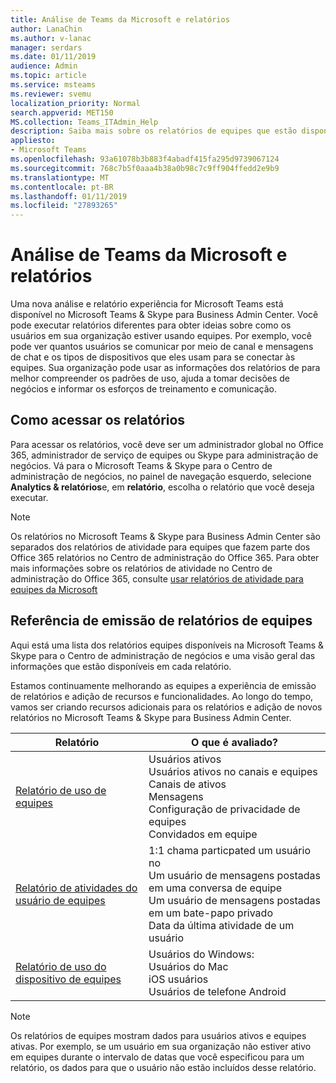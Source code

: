 ```yaml
---
title: Análise de Teams da Microsoft e relatórios
author: LanaChin
ms.author: v-lanac
manager: serdars
ms.date: 01/11/2019
audience: Admin
ms.topic: article
ms.service: msteams
ms.reviewer: svemu
localization_priority: Normal
search.appverid: MET150
MS.collection: Teams_ITAdmin_Help
description: Saiba mais sobre os relatórios de equipes que estão disponíveis no Microsoft Teams & Skype para Business Admin Center.
appliesto:
- Microsoft Teams
ms.openlocfilehash: 93a61078b3b883f4abadf415fa295d9739067124
ms.sourcegitcommit: 768c7b5f0aaa4b38a0b98c7c9ff904ffedd2e9b9
ms.translationtype: MT
ms.contentlocale: pt-BR
ms.lasthandoff: 01/11/2019
ms.locfileid: "27893265"
---
```

# <a name="microsoft-teams-analytics-and-reporting"></a>Análise de Teams da Microsoft e relatórios

Uma nova análise e relatório experiência for Microsoft Teams está disponível no Microsoft Teams & Skype para Business Admin Center. Você pode executar relatórios diferentes para obter ideias sobre como os usuários em sua organização estiver usando equipes. Por exemplo, você pode ver quantos usuários se comunicar por meio de canal e mensagens de chat e os tipos de dispositivos que eles usam para se conectar às equipes. Sua organização pode usar as informações dos relatórios de para melhor compreender os padrões de uso, ajuda a tomar decisões de negócios e informar os esforços de treinamento e comunicação.

## <a name="how-to-access-the-reports"></a>Como acessar os relatórios

Para acessar os relatórios, você deve ser um administrador global no Office 365, administrador de serviço de equipes ou Skype para administração de negócios.  Vá para o Microsoft Teams & Skype para o Centro de administração de negócios, no painel de navegação esquerdo, selecione **Analytics & relatórios**e, em **relatório**, escolha o relatório que você deseja executar.

> [!NOTE]
> Os relatórios no Microsoft Teams & Skype para Business Admin Center são separados dos relatórios de atividade para equipes que fazem parte dos Office 365 relatórios no Centro de administração do Office 365. Para obter mais informações sobre os relatórios de atividade no Centro de administração do Office 365, consulte [usar relatórios de atividade para equipes da Microsoft](../teams-activity-reports.md)

## <a name="teams-reporting-reference"></a>Referência de emissão de relatórios de equipes

Aqui está uma lista dos relatórios equipes disponíveis na Microsoft Teams & Skype para o Centro de administração de negócios e uma visão geral das informações que estão disponíveis em cada relatório.

Estamos continuamente melhorando as equipes a experiência de emissão de relatórios e adição de recursos e funcionalidades. Ao longo do tempo, vamos ser criando recursos adicionais para os relatórios e adição de novos relatórios no Microsoft Teams & Skype para Business Admin Center.

|Relatório  |O que é avaliado? |
|---------|---------|
|[Relatório de uso de equipes](teams-usage-report.md)  |  Usuários ativos<br/>Usuários ativos no canais e equipes<br/>Canais de ativos<br/>Mensagens<br/>Configuração de privacidade de equipes<br/>Convidados em equipe   |
|[Relatório de atividades do usuário de equipes](user-activity-report.md)  |  1:1 chama particpated um usuário no<br/>Um usuário de mensagens postadas em uma conversa de equipe<br/>Um usuário de mensagens postadas em um bate-papo privado<br/>Data da última atividade de um usuário     |
|[Relatório de uso do dispositivo de equipes](device-usage-report.md)   |  Usuários do Windows:<br/>Usuários do Mac<br/>iOS usuários<br/>Usuários de telefone Android     |

> [!NOTE]
> Os relatórios de equipes mostram dados para usuários ativos e equipes ativas. Por exemplo, se um usuário em sua organização não estiver ativo em equipes durante o intervalo de datas que você especificou para um relatório, os dados para que o usuário não estão incluídos desse relatório.
